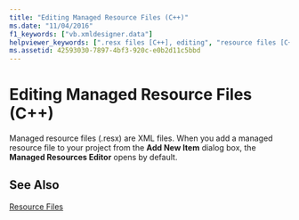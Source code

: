 ```yaml
---
title: "Editing Managed Resource Files (C++)"
ms.date: "11/04/2016"
f1_keywords: ["vb.xmldesigner.data"]
helpviewer_keywords: [".resx files [C++], editing", "resource files [C++], editing", "resx files [C++], editing"]
ms.assetid: 42593030-7897-4bf3-920c-e0b2d11c5bbd
---
```

# Editing Managed Resource Files (C++)

Managed resource files (.resx) are XML files. When you add a managed resource file to your project from the **Add New Item** dialog box, the **Managed Resources Editor** opens by default.

## See Also

[Resource Files](../windows/resource-files-visual-studio.md)